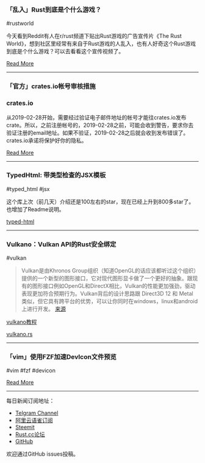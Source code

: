 ### 「乱入」Rust到底是个什么游戏？

#rustworld

今天看到Reddit有人在r/rust频道下贴出Rust游戏的广告宣传片《The Rust World》，想到社区里经常有来自于Rust游戏的人乱入，也有人好奇这个Rust游戏到底是个什么游戏？可以去看看这个宣传视频了。

[Read More](https://www.reddit.com/r/rust/comments/9ymioh/therustworld/)

---

### 「官方」crates.io帐号审核措施

### crates.io

从2019-02-28开始，需要经过验证电子邮件地址的帐号才能往crates.io发布crate。所以，之前注册帐号的，2019-02-28之前，可能会收到警告，要求你去验证注册的email地址。如果不验证，2019-02-28之后就会收到发布错误了。 crates.io承诺将保护好你的隐私。

[Read More](https://users.rust-lang.org/t/a-verified-email-address-will-be-required-to-publish-to-crates-io-starting-on-2019-02-28/22425)

---

### TypedHtml: 带类型检查的JSX模板

#typed_html #jsx 

这个库上次（前几天）介绍还是100左右的star，现在已经上升到800多star了。也增加了Readme说明。

[typed-html](https://github.com/bodil/typed-html)

---

### Vulkano：Vulkan API的Rust安全绑定

#vulkan

> Vulkan是由Khronos Group组织（知道OpenGL的话应该都听过这个组织）提供的一个新型的图形接口，它对现代图形显卡做了一个更好的抽象。跟现有的图形接口例如OpenGL和DirectX相比，Vulkan的性能更加强劲，驱动表现更加符合预期行为。Vulkan背后的设计思路跟 Direct3D 12 和 Metal 类似，但它具有跨平台的优势，可以让你同时在windows，linux和android上进行开发。 [来源](https://zhuanlan.zhihu.com/p/26938967)

[vulkano教程](http://vulkano.rs/guide/acquire-present)

[vulkano.rs](https://vulkano.rs/)

---

### 「vim」使用FZF加速DevIcon文件预览

#vim #fzf #devicon

[Read More](https://coreyja.com/blog/2018/11/17/vim-fzf-with-devicons.html)

---

每日新闻订阅地址：

- [Telgram Channel](https://t.me/rust_daily_news )
- [阿里云语雀订阅](https://www.yuque.com/chaosbot/rustnews)
- [Steemit](https://steemit.com/@blackanger)
- [Rust.cc论坛](https://rust.cc)
- [GitHub](https://github.com/RustStudy/rust_daily_news)

欢迎通过GitHub issues投稿。
